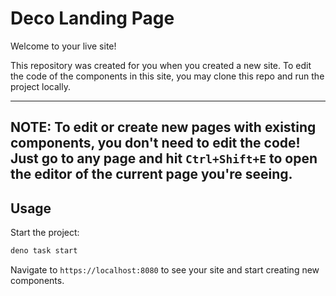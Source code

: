 # Deco Landing Page    
  
Welcome to your live site!

This repository was created for you when you created a new site. To edit the
code of the components in this site, you may clone this repo and run the project
locally. 

---
NOTE: To edit or create new pages with existing components, you don't need to
edit the code! Just go to any page and hit `Ctrl+Shift+E` to open the editor of
the current page you're seeing.
---

## Usage

Start the project:

```sh
deno task start
```

Navigate to `https://localhost:8080` to see your site and start creating new
components.


